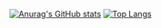 [![Anurag's GitHub stats](https://github-readme-stats.vercel.app/api?username=ahmadrokasha&theme=dark&show_icons=true)](https://github.com/anuraghazra/github-readme-stats)
[![Top Langs](https://github-readme-stats.vercel.app/api/top-langs/?username=ahmadrokasha&theme=dark&show_icons=true&langs_count=8)](https://github.com/anuraghazra/github-readme-stats)
